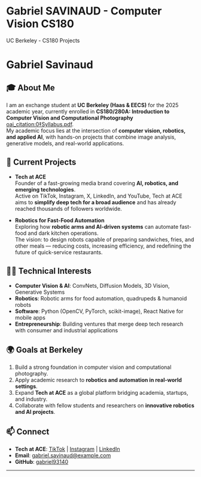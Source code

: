 # Gabriel SAVINAUD - Computer Vision CS180
UC Berkeley - CS180 Projects

# Gabriel Savinaud

## 🎓 About Me
I am an exchange student at **UC Berkeley (Haas & EECS)** for the 2025 academic year, currently enrolled in **CS180/280A: Introduction to Computer Vision and Computational Photography** [oai_citation:0‡Syllabus.pdf](file-service://file-NBBxeoxJqsM6gbzfdpYiy3).  
My academic focus lies at the intersection of **computer vision, robotics, and applied AI**, with hands-on projects that combine image analysis, generative models, and real-world applications.

## 🚀 Current Projects
- **Tech at ACE**  
  Founder of a fast-growing media brand covering **AI, robotics, and emerging technologies**.  
  Active on TikTok, Instagram, X, LinkedIn, and YouTube, Tech at ACE aims to **simplify deep tech for a broad audience** and has already reached thousands of followers worldwide.

- **Robotics for Fast-Food Automation**  
  Exploring how **robotic arms and AI-driven systems** can automate fast-food and dark kitchen operations.  
  The vision: to design robots capable of preparing sandwiches, fries, and other meals — reducing costs, increasing efficiency, and redefining the future of quick-service restaurants.

## 🧑‍💻 Technical Interests
- **Computer Vision & AI**: ConvNets, Diffusion Models, 3D Vision, Generative Systems  
- **Robotics**: Robotic arms for food automation, quadrupeds & humanoid robots  
- **Software**: Python (OpenCV, PyTorch, scikit-image), React Native for mobile apps  
- **Entrepreneurship**: Building ventures that merge deep tech research with consumer and industrial applications

## 🌍 Goals at Berkeley
1. Build a strong foundation in computer vision and computational photography.  
2. Apply academic research to **robotics and automation in real-world settings**.  
3. Expand **Tech at ACE** as a global platform bridging academia, startups, and industry.  
4. Collaborate with fellow students and researchers on **innovative robotics and AI projects**.

## 📫 Connect
- **Tech at ACE**: [TikTok](https://www.tiktok.com) | [Instagram](https://www.instagram.com) | [LinkedIn](https://www.linkedin.com)  
- **Email**: gabriel.savinaud@example.com  
- **GitHub**: [gabriel93140](https://github.com/gabriel93140)

---
